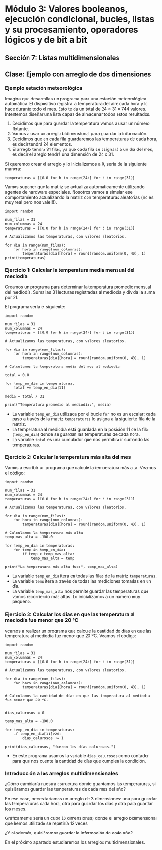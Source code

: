 # Módulo 3: Valores booleanos, ejecución condicional, bucles, listas y su procesamiento, operadores lógicos y de bit a bit
## Sección 7: Listas multidimensionales
## Clase: Ejemplo con arreglo de dos dimensiones

### Ejemplo estación meteorológica

Imagina que desarrollas un programa para una estación meteorológica automática. El dispositivo registra la temperatura del aire cada hora y lo hace durante todo el mes. Esto te da un total de 24 × 31 = 744 valores. Intentemos diseñar una lista capaz de almacenar todos estos resultados. 

1. Decidimos que para guardar la temperatura vamos a usar un número flotante.
2. Vamos a usar un arreglo bidimensional para guardar la información.
3. Decidimos que en cada fila guardaremos las temperaturas de cada hora, es decir tendrá 24 elementos.
4. El arreglo tendrá 31 filas, ya que cada fila se asignará a un día del mes, es decir el areglo tendrá una dimensión de 24 x 31.

Si queremos crear el arreglo y lo inicializamos a 0, sería de la siguiente manera:

```
temperaturas = [[0.0 for h in range(24)] for d in range(31)]
```

Vamos suponer que la matriz se actualiza automáticamente utilizando agentes de hardware especiales. Nosotros vamos a simular ese comportamiento actualizando la matriz con temperaturas aleatorias (no es muy real pero nos vale!!!).

```
import random

num_filas = 31
num_columnas = 24
temperaturas = [[0.0 for h in range(24)] for d in range(31)]

# Actualizamos las temperaturas, con valores aleatorios.

for dia in range(num_filas):
    for hora in range(num_columnas):
        temperaturas[dia][hora] = round(random.uniform(0, 40), 1)
print(temperaturas)
```

### Ejercicio 1: Calcular la temperatura media mensual del mediodía

Creamos un programa para determinar la temperatura promedio mensual del mediodía. Suma las 31 lecturas registradas al mediodía y divida la suma por 31. 

El programa sería el siguiente:

```
import random

num_filas = 31
num_columnas = 24
temperaturas = [[0.0 for h in range(24)] for d in range(31)]

# Actualizamos las temperaturas, con valores aleatorios.

for dia in range(num_filas):
    for hora in range(num_columnas):
        temperaturas[dia][hora] = round(random.uniform(0, 40), 1)

# Calculamos la temperatura media del mes al mediodía

total = 0.0

for temp_en_dia in temperaturas:
    total += temp_en_dia[11]

media = total / 31

print("Temperatura promedio al mediodía:", media)
```

* La variable `temp_en_dia` utilizada por el bucle `for` no es un escalar: cada paso a través de la matriz `temperaturas` lo asigna a la siguiente fila de la matriz.
* La temperatura al mediodía está guardada en la posición 11 de la fila (`temp_en_dia`) donde se guardan las temperaturas de cada hora.
* La variable `total` es una cumulador que nos permitirá ir sumando las temperaturas.

### Ejercicio 2: Calcular la temperatura más alta del mes

Vamos a escribir un programa que calcule la temperatura más alta. Veamos el código:

```
import random

num_filas = 31
num_columnas = 24
temperaturas = [[0.0 for h in range(24)] for d in range(31)]

# Actualizamos las temperaturas, con valores aleatorios.

for dia in range(num_filas):
    for hora in range(num_columnas):
        temperaturas[dia][hora] = round(random.uniform(0, 40), 1)

# Calculamos la temperatura más alta
temp_mas_alta = -100.0

for temp_en_dia in temperaturas:
    for temp in temp_en_dia:
        if temp > temp_mas_alta:
            temp_mas_alta = temp

print("La temperatura más alta fue:", temp_mas_alta)
```

* La variable `temp_en_dia` itera en todas las filas de la matriz `temperaturas`.
* La variable `temp` itera a través de todas las mediciones tomadas en un día.
* La variable `temp_mas_alta` nos permite guardar las temperaturas que vamos recorriendo más altas. Lo inicializamos a un número muy pequeño.

### Ejercicio 3: Calcular los días en que las temperatura al mediodía fue menor que 20 ºC

vcamos a realizar un programa que calcule la cantidad de días en que las temperatura al mediodía fue menor que 20 ºC. Veamos el código:

```
import random

num_filas = 31
num_columnas = 24
temperaturas = [[0.0 for h in range(24)] for d in range(31)]

# Actualizamos las temperaturas, con valores aleatorios.

for dia in range(num_filas):
    for hora in range(num_columnas):
        temperaturas[dia][hora] = round(random.uniform(0, 40), 1)

# Calculamos la cantidad de días en que las temperatura al mediodía fue menor que 20 ºC.


dias_calurosos = 0

temp_mas_alta = -100.0

for temp_en_dia in temperaturas:
    if temp_en_dia[11]>20:
        dias_calurosos += 1
        
print(dias_calurosos, "fueron los días calurosos.")
```

* En este programa usamos la variable `dias_calurosos` como contador para que nos cuente la cantidad de días que cumplen la condición.

### Introducción a los arreglos multidimensionales

¿Cómo cambiaría nuestra estructura donde guardamos las temperaturas, si quisiéramos guardar las temperaturas de cada mes del año?

En ese caso, necesitaríamos un arreglo de 3 dimensiones: una para guardar las temperaturas cada hora, otra para guardar los días y otra para guardar los meses.

Gráficamente sería un cubo (3 dimensiones) donde el arreglo bidimensional que hemos utilizado se repetiría 12 veces.

¿Y si además, quisiéramos guardar la información de cada año?

En el próximo apartado estudiaremos los arreglos multidimensionales.